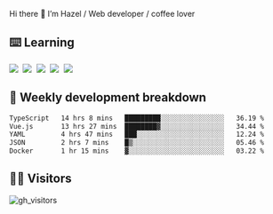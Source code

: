
Hi there 👋 I’m Hazel / Web developer / coffee lover

## ⌨️ Learning

<samp>
 <a href="https://github.com/vuejs/core"><img src="https://api.iconify.design/logos:vue.svg" /></a>
  <a href="https://github.com/vuejs/core"><img src="https://api.iconify.design/logos:react.svg" /></a>
  <a href="https://github.com/vitejs/vite"><img src="https://api.iconify.design/logos:vitejs.svg" /></a>
  <a href="https://github.com/microsoft/TypeScript"><img src="https://api.iconify.design/logos:typescript-icon.svg" /></a> 
  <a href="https://github.com/unocss/unocss"><img src="https://api.iconify.design/logos:unocss.svg" /></a>
  

</samp>


## 🦀 Weekly development breakdown

<!--START_SECTION:waka-->

```txt
TypeScript   14 hrs 8 mins   █████████░░░░░░░░░░░░░░░░   36.19 %
Vue.js       13 hrs 27 mins  ████████▓░░░░░░░░░░░░░░░░   34.44 %
YAML         4 hrs 47 mins   ███░░░░░░░░░░░░░░░░░░░░░░   12.24 %
JSON         2 hrs 7 mins    █▒░░░░░░░░░░░░░░░░░░░░░░░   05.46 %
Docker       1 hr 15 mins    ▓░░░░░░░░░░░░░░░░░░░░░░░░   03.22 %
```

<!--END_SECTION:waka-->
## 👬🏻 Visitors

![gh_visitors](https://profile-counter.glitch.me/Hazel-Lin/count.svg)

